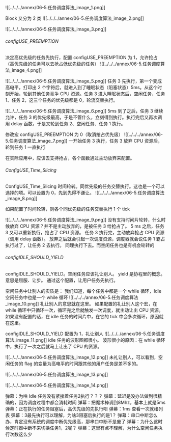 
![[../../../annex/06-5.任务调度算法_image_1.png]]

Block 又分为 2 类
![[../../../annex/06-5.任务调度算法_image_2.png]]

![[../../../annex/06-5.任务调度算法_image_3.png]]

###### configUSE_PREEMPTION
决定高优先级的任务先执行，配置 configUSE_PREEMPTION 为 1，允许抢占（高优先级的任务可以去抢占低优先级的任务）
![[../../../annex/06-5.任务调度算法_image_4.png]]

![[../../../annex/06-5.任务调度算法_image_5.png]]
任务 3 先执行，第一个变成高电平，打印出 2 个字符后，就进入到了睡眠状态（阻塞状态）5ms。从这个时刻开始，轮到其他任务竞争 CPU 资源。任务 3 进入睡眠状态后，空闲任务、任务 1、任务 2，这三个任务的优先级都是 0，轮流交替执行。

![[../../../annex/06-5.任务调度算法_image_6.png]]
5ms 到了之后，任务 3 继续允许，任务 3 的优先级最高，于是不管什么，立刻得到执行。执行完后又再次调用 delay 函数，于是又轮到任务 2、空闲任务、任务 1 执行。

修改宏 configUSE_PREEMPTION 为 0（取消抢占优先级）
![[../../../annex/06-5.任务调度算法_image_7.png]]
一开始任务 3 执行，任务 3 放弃 CPU 资源后，轮到任务 1 一直执行

在实际应用中，应该去支持抢占，各个函数通过主动放弃来配置。

###### ConfigUSE_Time_Slicing
ConfigUSE_Time_Slicing 时间轮转。同优先级的任务交替执行。这也是一个可以选择的项。可以设置为 0，先到先得不谦让。
![[../../../annex/06-5.任务调度算法_image_8.png]]

如果配置了时间轮转，则各个同优先级的任务交替执行 1 个 tick

![[../../../annex/06-5.任务调度算法_image_9.png]]
没有支持时间片轮转，什么时候放弃 CPU 资源？并不是主动放弃的，是被任务 3 给抢占了。
5 ms 之后，任务 3 又可以重新执行，抢占了 CPU 资源。
任务 3 执行完，主动放弃抢占 CPU 资源（调用 delay 函数）。
放弃之后就会引起一次调度资源，调度器就会说任务 1 霸占执行过了，让任务 2 去执行。
同理执行下去。而空闲任务也是有机会轮转的


###### configIDLE_SHOULD_YIELD
configIDLE_SHOULD_YIELD。空闲任务应该礼让别人。
yield 是协程里的概念。意思是屈服、让步。
通过这个配置，让用户任务先执行。

空闲任务中让别人的实质是：
我们知道，每个任务中都是一个 while 循环，Idle 空闲任务中也是一个 while 循环
![[../../../annex/06-5.任务调度算法_image_10.png]]
礼让别人的意思就在这里。
如果配置的礼让别人这个宏，在 while 循环中只循环一次，循环完之后就触发一次调度，就主动让出 CPU 资源。
如果没有配置的话，在 idle 任务的时间片中，在它的 tick 中会多次循环，原因就在这里。

configIDLE_SHOULD_YIELD 配置为 1，礼让别人
![[../../../annex/06-5.任务调度算法_image_11.png]]
idle 任务的波形图都很小。
波形很小的原因：在 while 循环中，执行了一次之后就马上让出了 CPU 的资源。

![[../../../annex/06-5.任务调度算法_image_12.png]]
未礼让别人，可以看到，空闲任务的 flag 的变量为高电平的时间跟其他的用户任务是差不多的。

![[../../../annex/06-5.任务调度算法_image_13.png]]

![[../../../annex/06-5.任务调度算法_image_14.png]]



弹幕：为啥 Idle 任务没有紧接着任务2执行？？？
弹幕：延迟是没办法做到很精确的，因为调度过程中都会消耗时间
弹幕：把魔术棒调到8Mhz，基本上就是5ms
弹幕：正在执行的任务阻塞后，高优先级的先执行呗
弹幕：1ms 查看一次就绪列表
弹幕：3最先执行可以理解，为啥3阻塞后执行的是1？
弹幕：串口中断怎么办，肯定没有系统的调度中断优先级高，那串口中断不是废了
弹幕：为什么这时候定时器中断不来切换任务1，2呢？
弹幕：这里有点不理解，为什么空闲任务执行次数这么少
















































































































































































